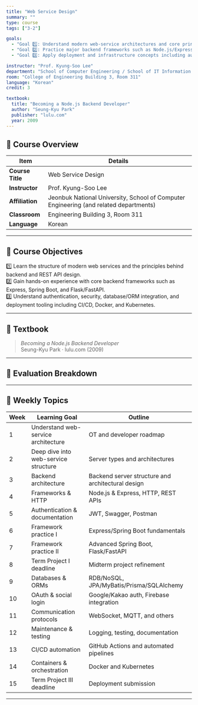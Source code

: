 ```yaml
---
title: "Web Service Design"
summary: ""
type: course
tags: ["3-2"]

goals:
  - "Goal 1️⃣: Understand modern web-service architectures and core principles of backend and REST API design."
  - "Goal 2️⃣: Practice major backend frameworks such as Node.js/Express, Spring Boot, and FastAPI/Flask."
  - "Goal 3️⃣: Apply deployment and infrastructure concepts including authentication, DB/ORM integration, CI/CD, Docker, and Kubernetes."

instructor: "Prof. Kyung-Soo Lee"
department: "School of Computer Engineering / School of IT Information Engineering / School of Computer & Artificial Intelligence, JBNU"
room: "College of Engineering Building 3, Room 311"
language: "Korean"
credit: 3

textbook:
  title: "Becoming a Node.js Backend Developer"
  author: "Seung-Kyu Park"
  publisher: "lulu.com"
  year: 2009
---
```


<!--more-->

## 📘 Course Overview

| Item | Details |
|------|---------|
| **Course Title** | Web Service Design |
| **Instructor** | Prof. Kyung-Soo Lee |
| **Affiliation** | Jeonbuk National University, School of Computer Engineering (and related departments) |
| **Classroom** | Engineering Building 3, Room 311 |
| **Language** | Korean |

---

## 🎯 Course Objectives

1️⃣ Learn the structure of modern web services and the principles behind backend and REST API design.  
2️⃣ Gain hands-on experience with core backend frameworks such as Express, Spring Boot, and Flask/FastAPI.  
3️⃣ Understand authentication, security, database/ORM integration, and deployment tooling including CI/CD, Docker, and Kubernetes.

---

## 📖 Textbook

> *Becoming a Node.js Backend Developer*  
> Seung-Kyu Park · lulu.com (2009)

---

## 🧮 Evaluation Breakdown

<canvas id="chart-web" width="400" height="400"></canvas>
<script src="https://cdn.jsdelivr.net/npm/chart.js"></script>
<script>
const cWEB = document.getElementById('chart-web');
new Chart(cWEB, {
  type: 'pie',
  data: {
    labels: ['Attendance', 'Assignments', 'Presentation/Discussion', 'Other'],
    datasets: [{ data: [5, 80, 5, 10], backgroundColor: ['#9ad0f5','#ffb7b2','#ffdac1','#b5ead7'], borderColor:'#222', borderWidth:2 }]
  },
  options: { plugins:{ legend:{ position:'bottom' } } }
});
</script>

---

## 📆 Weekly Topics

| Week | Learning Goal | Outline |
|------|---------------|---------|
| 1 | Understand web-service architecture | OT and developer roadmap |
| 2 | Deep dive into web-service structure | Server types and architectures |
| 3 | Backend architecture | Backend server structure and architectural design |
| 4 | Frameworks & HTTP | Node.js & Express, HTTP, REST APIs |
| 5 | Authentication & documentation | JWT, Swagger, Postman |
| 6 | Framework practice I | Express/Spring Boot fundamentals |
| 7 | Framework practice II | Advanced Spring Boot, Flask/FastAPI |
| 8 | Term Project I deadline | Midterm project refinement |
| 9 | Databases & ORMs | RDB/NoSQL, JPA/MyBatis/Prisma/SQLAlchemy |
| 10 | OAuth & social login | Google/Kakao auth, Firebase integration |
| 11 | Communication protocols | WebSocket, MQTT, and others |
| 12 | Maintenance & testing | Logging, testing, documentation |
| 13 | CI/CD automation | GitHub Actions and automated pipelines |
| 14 | Containers & orchestration | Docker and Kubernetes |
| 15 | Term Project III deadline | Deployment submission |

---

